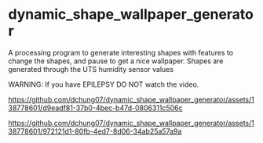 # dynamic_shape_wallpaper_generator
A processing program to generate interesting shapes with features to change the shapes, and pause to get a nice wallpaper.
Shapes are generated through the UTS humidity sensor values

WARNING: If you have EPILEPSY DO NOT watch the video.




https://github.com/dchung07/dynamic_shape_wallpaper_generator/assets/138778601/d9eadf81-37b0-4bec-b47d-0806311c506c


https://github.com/dchung07/dynamic_shape_wallpaper_generator/assets/138778601/972121d1-80fb-4ed7-8d06-34ab25a57a9a

